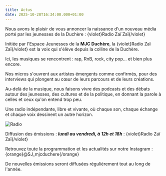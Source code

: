 ```yaml
---
title: Actus
date: 2025-10-28T16:34:00.000+01:00
---
```

Nous avons le plaisir de vous annoncer la naissance d'un nouveau média porté par les jeunesses de la Duchère : {violet}Radio Zaï Zaï{/violet}

Initiée par l'Espace Jeunesses de la **MJC Duchère**, la {violet}Radio Zaï Zaï{/violet} est la voix qui s'élève depuis la colline de la Duchère.

Ici, les musiques se rencontrent : rap, RnB, rock, city pop… et bien plus encore.

Nos micros s'ouvrent aux artistes émergents comme confirmés, pour des interviews qui plongent au cœur de leurs parcours et de leurs créations.

Au-delà de la musique, nous faisons vivre des podcasts et des débats autour des jeunesses, des cultures et de la politique, en donnant la parole à celles et ceux qu'on entend trop peu.

Une radio indépendante, libre et vivante, où chaque son, chaque échange et chaque voix dessinent un autre horizon.

![Radio](/radio.png)

Diffusion des émissions : ***lundi au vendredi, à 12h et 18h*** : {violet}Radio Zaï Zaï{/violet}

Retrouvez toute la programmation et les actualités sur notre Instagram : {orange}@SJ_mjcduchere{/orange}

De nouvelles émissions seront diffusées régulièrement tout au long de l'année.
